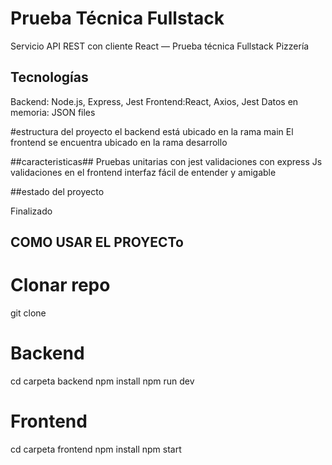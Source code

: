 # Prueba Técnica Fullstack

Servicio API REST con cliente React — Prueba técnica Fullstack Pizzería

## Tecnologías

Backend: Node.js, Express, Jest
Frontend:React, Axios, Jest
Datos en memoria: JSON files

#estructura del proyecto
el backend está ubicado en la rama main 
El frontend se encuentra ubicado en la rama desarrollo 

##caracteristicas##
Pruebas unitarias con jest
validaciones con express Js
validaciones en el frontend
interfaz fácil de entender y amigable 

##estado del proyecto

Finalizado

## COMO USAR EL PROYECTo

# Clonar repo
git clone <URL>

# Backend
cd carpeta backend 
npm install
npm run dev


# Frontend
cd carpeta frontend 
npm install
npm start
